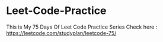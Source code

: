 # Leet-Code-Practice
This is My 75 Days Of  Leet Code Practice Series Check here : https://leetcode.com/studyplan/leetcode-75/
